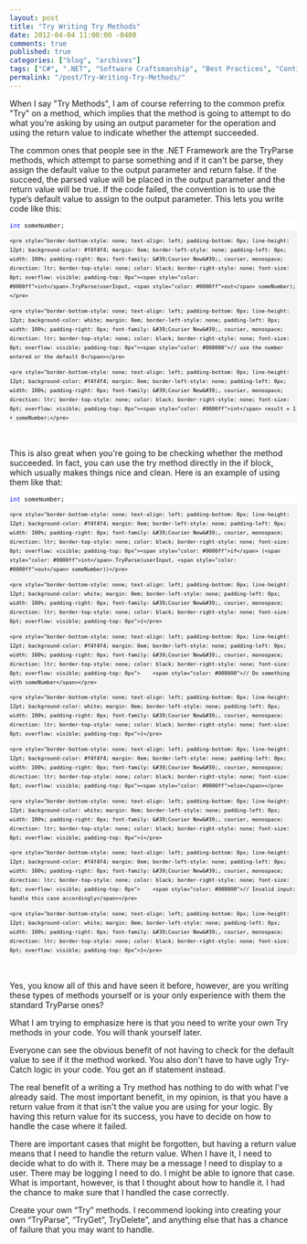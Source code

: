 ```yaml
---
layout: post
title: "Try Writing Try Methods"
date: 2012-04-04 11:00:00 -0400
comments: true
published: true
categories: ["blog", "archives"]
tags: ["C#", ".NET", "Software Craftsmanship", "Best Practices", "Continuous Improvement"]
permalink: "/post/Try-Writing-Try-Methods/"
---
```

<!-- more -->



<p>When I say &quot;Try Methods&quot;, I am of course referring to the common prefix &quot;Try&quot; on a method, which implies that the method is going to attempt to do what you're asking by using an output parameter for the operation and using the return value to indicate whether the attempt succeeded.</p>  <p>The common ones that people see in the .NET Framework are the TryParse methods, which attempt to parse something and if it can't be parse, they assign the default value to the output parameter and return false. If the succeed, the parsed value will be placed in the output parameter and the return value will be true. If the code failed, the convention is to use the type’s default value to assign to the output parameter. This lets you write code like this:</p>  <div id="codeSnippetWrapper">   <div style="border-bottom-style: none; text-align: left; padding-bottom: 0px; line-height: 12pt; background-color: #f4f4f4; border-left-style: none; padding-left: 0px; width: 100%; padding-right: 0px; font-family: &#39;Courier New&#39;, courier, monospace; direction: ltr; border-top-style: none; color: black; border-right-style: none; font-size: 8pt; overflow: visible; padding-top: 0px" id="codeSnippet">     <pre style="border-bottom-style: none; text-align: left; padding-bottom: 0px; line-height: 12pt; background-color: white; margin: 0em; border-left-style: none; padding-left: 0px; width: 100%; padding-right: 0px; font-family: &#39;Courier New&#39;, courier, monospace; direction: ltr; border-top-style: none; color: black; border-right-style: none; font-size: 8pt; overflow: visible; padding-top: 0px"><span style="color: #0000ff">int</span> someNumber;</pre>
<!--CRLF-->

    <pre style="border-bottom-style: none; text-align: left; padding-bottom: 0px; line-height: 12pt; background-color: #f4f4f4; margin: 0em; border-left-style: none; padding-left: 0px; width: 100%; padding-right: 0px; font-family: &#39;Courier New&#39;, courier, monospace; direction: ltr; border-top-style: none; color: black; border-right-style: none; font-size: 8pt; overflow: visible; padding-top: 0px"><span style="color: #0000ff">int</span>.TryParse(userInput, <span style="color: #0000ff">out</span> someNumber);</pre>
<!--CRLF-->

    <pre style="border-bottom-style: none; text-align: left; padding-bottom: 0px; line-height: 12pt; background-color: white; margin: 0em; border-left-style: none; padding-left: 0px; width: 100%; padding-right: 0px; font-family: &#39;Courier New&#39;, courier, monospace; direction: ltr; border-top-style: none; color: black; border-right-style: none; font-size: 8pt; overflow: visible; padding-top: 0px"><span style="color: #008000">// use the number entered or the default 0</span></pre>
<!--CRLF-->

    <pre style="border-bottom-style: none; text-align: left; padding-bottom: 0px; line-height: 12pt; background-color: #f4f4f4; margin: 0em; border-left-style: none; padding-left: 0px; width: 100%; padding-right: 0px; font-family: &#39;Courier New&#39;, courier, monospace; direction: ltr; border-top-style: none; color: black; border-right-style: none; font-size: 8pt; overflow: visible; padding-top: 0px"><span style="color: #0000ff">int</span> result = 1 + someNumber;</pre>
<!--CRLF--></div>
</div>

<p>&#160;</p>

<p>This is also great when you're going to be checking whether the method succeeded. In fact, you can use the try method directly in the if block, which usually makes things nice and clean. Here is an example of using them like that:</p>

<div id="codeSnippetWrapper">
  <div style="border-bottom-style: none; text-align: left; padding-bottom: 0px; line-height: 12pt; background-color: #f4f4f4; border-left-style: none; padding-left: 0px; width: 100%; padding-right: 0px; font-family: &#39;Courier New&#39;, courier, monospace; direction: ltr; border-top-style: none; color: black; border-right-style: none; font-size: 8pt; overflow: visible; padding-top: 0px" id="codeSnippet">
    <pre style="border-bottom-style: none; text-align: left; padding-bottom: 0px; line-height: 12pt; background-color: white; margin: 0em; border-left-style: none; padding-left: 0px; width: 100%; padding-right: 0px; font-family: &#39;Courier New&#39;, courier, monospace; direction: ltr; border-top-style: none; color: black; border-right-style: none; font-size: 8pt; overflow: visible; padding-top: 0px"><span style="color: #0000ff">int</span> someNumber;</pre>
<!--CRLF-->

    <pre style="border-bottom-style: none; text-align: left; padding-bottom: 0px; line-height: 12pt; background-color: #f4f4f4; margin: 0em; border-left-style: none; padding-left: 0px; width: 100%; padding-right: 0px; font-family: &#39;Courier New&#39;, courier, monospace; direction: ltr; border-top-style: none; color: black; border-right-style: none; font-size: 8pt; overflow: visible; padding-top: 0px"><span style="color: #0000ff">if</span> (<span style="color: #0000ff">int</span>.TryParse(userInput, <span style="color: #0000ff">out</span> someNumber))</pre>
<!--CRLF-->

    <pre style="border-bottom-style: none; text-align: left; padding-bottom: 0px; line-height: 12pt; background-color: white; margin: 0em; border-left-style: none; padding-left: 0px; width: 100%; padding-right: 0px; font-family: &#39;Courier New&#39;, courier, monospace; direction: ltr; border-top-style: none; color: black; border-right-style: none; font-size: 8pt; overflow: visible; padding-top: 0px">{</pre>
<!--CRLF-->

    <pre style="border-bottom-style: none; text-align: left; padding-bottom: 0px; line-height: 12pt; background-color: #f4f4f4; margin: 0em; border-left-style: none; padding-left: 0px; width: 100%; padding-right: 0px; font-family: &#39;Courier New&#39;, courier, monospace; direction: ltr; border-top-style: none; color: black; border-right-style: none; font-size: 8pt; overflow: visible; padding-top: 0px">    <span style="color: #008000">// Do something with someNumber</span></pre>
<!--CRLF-->

    <pre style="border-bottom-style: none; text-align: left; padding-bottom: 0px; line-height: 12pt; background-color: white; margin: 0em; border-left-style: none; padding-left: 0px; width: 100%; padding-right: 0px; font-family: &#39;Courier New&#39;, courier, monospace; direction: ltr; border-top-style: none; color: black; border-right-style: none; font-size: 8pt; overflow: visible; padding-top: 0px">}</pre>
<!--CRLF-->

    <pre style="border-bottom-style: none; text-align: left; padding-bottom: 0px; line-height: 12pt; background-color: #f4f4f4; margin: 0em; border-left-style: none; padding-left: 0px; width: 100%; padding-right: 0px; font-family: &#39;Courier New&#39;, courier, monospace; direction: ltr; border-top-style: none; color: black; border-right-style: none; font-size: 8pt; overflow: visible; padding-top: 0px"><span style="color: #0000ff">else</span></pre>
<!--CRLF-->

    <pre style="border-bottom-style: none; text-align: left; padding-bottom: 0px; line-height: 12pt; background-color: white; margin: 0em; border-left-style: none; padding-left: 0px; width: 100%; padding-right: 0px; font-family: &#39;Courier New&#39;, courier, monospace; direction: ltr; border-top-style: none; color: black; border-right-style: none; font-size: 8pt; overflow: visible; padding-top: 0px">{</pre>
<!--CRLF-->

    <pre style="border-bottom-style: none; text-align: left; padding-bottom: 0px; line-height: 12pt; background-color: #f4f4f4; margin: 0em; border-left-style: none; padding-left: 0px; width: 100%; padding-right: 0px; font-family: &#39;Courier New&#39;, courier, monospace; direction: ltr; border-top-style: none; color: black; border-right-style: none; font-size: 8pt; overflow: visible; padding-top: 0px">    <span style="color: #008000">// Invalid input: handle this case accordingly</span></pre>
<!--CRLF-->

    <pre style="border-bottom-style: none; text-align: left; padding-bottom: 0px; line-height: 12pt; background-color: white; margin: 0em; border-left-style: none; padding-left: 0px; width: 100%; padding-right: 0px; font-family: &#39;Courier New&#39;, courier, monospace; direction: ltr; border-top-style: none; color: black; border-right-style: none; font-size: 8pt; overflow: visible; padding-top: 0px">}</pre>
<!--CRLF--></div>
</div>

<p>&#160;</p>

<p>Yes, you know all of this and have seen it before, however, are you writing these types of methods yourself or is your only experience with them the standard TryParse ones?</p>

<p>What I am trying to emphasize here is that you need to write your own Try methods in your code. You will thank yourself later. </p>

<p>Everyone can see the obvious benefit of not having to check for the default value to see if it the method worked. You also don't have to have ugly Try-Catch logic in your code. You get an if statement instead.</p>

<p>The real benefit of a writing a Try method has nothing to do with what I've already said. The most important benefit, in my opinion, is that you have a return value from it that isn't the value you are using for your logic. By having this return value for its success, you have to decide on how to handle the case where it failed. </p>

<p>There are important cases that might be forgotten, but having a return value means that I need to handle the return value. When I have it, I need to decide what to do with it. There may be a message I need to display to a user. There may be logging I need to do. I might be able to ignore that case. What is important, however, is that I thought about how to handle it. I had the chance to make sure that I handled the case correctly.</p>

<p>Create your own “Try” methods. I recommend looking into creating your own “TryParse”, “TryGet”, TryDelete”, and anything else that has a chance of failure that you may want to handle.</p>
